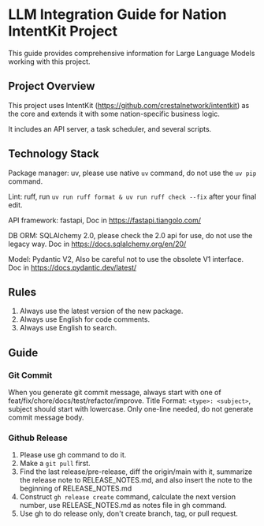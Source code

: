 # LLM Integration Guide for Nation IntentKit Project

This guide provides comprehensive information for Large Language Models working with this project.

## Project Overview

This project uses IntentKit (https://github.com/crestalnetwork/intentkit) as the core and extends it with some nation-specific business logic.

It includes an API server, a task scheduler, and several scripts.

## Technology Stack

Package manager: uv, please use native `uv` command, do not use the `uv pip` command.

Lint: ruff, run `uv run ruff format & uv run ruff check --fix` after your final edit.

API framework: fastapi, Doc in https://fastapi.tiangolo.com/

DB ORM: SQLAlchemy 2.0, please check the 2.0 api for use, do not use the legacy way.
Doc in https://docs.sqlalchemy.org/en/20/

Model: Pydantic V2, Also be careful not to use the obsolete V1 interface.
Doc in https://docs.pydantic.dev/latest/

## Rules

1. Always use the latest version of the new package.
2. Always use English for code comments.
3. Always use English to search.

## Guide

### Git Commit
When you generate git commit message, always start with one of feat/fix/chore/docs/test/refactor/improve. Title Format: `<type>: <subject>`, subject should start with lowercase. Only one-line needed, do not generate commit message body.

### Github Release
1. Please use gh command to do it.
2. Make a `git pull` first.
3. Find the last release/pre-release, diff the origin/main with it, summarize the release note to RELEASE_NOTES.md, and also insert the note to the beginning of RELEASE_NOTES.md
4. Construct `gh release create` command, calculate the next version number, use RELEASE_NOTES.md as notes file in gh command.
5. Use gh to do release only, don't create branch, tag, or pull request.
